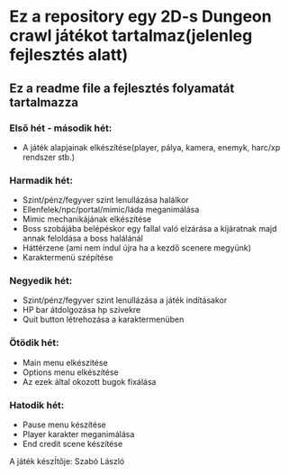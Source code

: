# Ez a repository egy 2D-s Dungeon crawl játékot tartalmaz(jelenleg fejlesztés alatt)
## Ez a readme file a fejlesztés folyamatát tartalmazza
### Első hét - második hét:
* A játék alapjainak elkészítése(player, pálya, kamera, enemyk, harc/xp rendszer stb.)

### Harmadik hét:
* Szint/pénz/fegyver szint lenullázása halálkor
* Ellenfelek/npc/portal/mimic/láda meganimálása
* Mimic mechanikájának elkészítése
* Boss szobájába belépéskor egy fallal való elzárása a kijáratnak majd annak feloldása a boss halálánál
* Háttérzene (ami nem indul újra ha a kezdő scenere megyünk)
* Karaktermenü szépítése

### Negyedik hét:
* Szint/pénz/fegyver szint lenullázása a játék indításakor
* HP bar átdolgozása hp szívekre
* Quit button létrehozása a karaktermenüben

### Ötödik hét:
* Main menu elkészítése
* Options menu elkészítése
* Az ezek által okozott bugok fixálása

### Hatodik hét:
* Pause menu készítése
* Player karakter meganimálása
* End credit scene készítése


A játék készÍtője: Szabó László